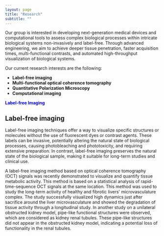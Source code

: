 ```yaml
---
layout: page
title: "Research"
subtitle: ""
---
```


Our group is interested in developing next-generation medical devices and computational tools to assess complex biological processes within intricate biological systems non-invasively and label-free. Through advanced engineering, we aim to achieve deeper tissue penetration, faster acquisition times, multi-functional contrasts, and automated high-throughput visualization of biological systems.

Our current research interests are the following: 
- **Label-free imaging**
- **Multi-functional optical coherence tomography**
- **Quantitative Polarization Microscopy**
- **Computational imaging**

<span style="color:blue">**Label-free Imaging**</span> 

## Label-free imaging
Label-free imaging techniques offer a way to visualize specific structures or molecules without the use of fluorescent dyes or contrast agents. These labels can be invasive, potentially altering the natural state of biological processes, causing photobleaching and phototoxicity, and requiring extensive preparation. In contrast, label-free imaging preserves the natural state of the biological sample, making it suitable for long-term studies and clinical use.

A label-free imaging method based on optical coherence tomography (OCT) signals was recently demonstrated to visualize and quantify tissue metabolic activity. This method is based on a statistical analysis of rapid-time-sequence OCT signals at the same location. This method was used to study the long-term activity of healthy and fibrotic livers' microvasculature complex. The study successfully visualized high dynamics just after sacrifice around the liver microvasculature and showed the degradation of tissue activity through a longitudinal study. In another study on a unilateral obstructed kidney model, pipe-like functional structures were observed, which are considered as kidney renal tubules. These pipe-like structures did not appear in the obstructed kidney model, indicating a potential loss of functionality in the renal tubules.
